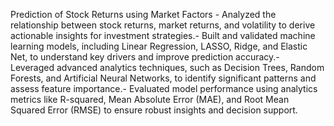 Prediction of Stock Returns using Market Factors - Analyzed the relationship between stock returns, market returns, and volatility to derive actionable insights for 
investment strategies.- Built and validated machine learning models, including Linear Regression, LASSO, Ridge, and Elastic Net, to 
understand key drivers and improve prediction accuracy.- Leveraged advanced analytics techniques, such as Decision Trees, Random Forests, and Artificial Neural Networks, to 
identify significant patterns and assess feature importance.- Evaluated model performance using analytics metrics like R-squared, Mean Absolute Error (MAE), and Root Mean 
Squared Error (RMSE) to ensure robust insights and decision support.
